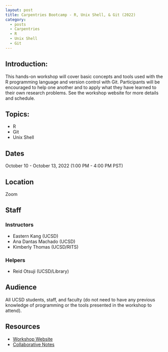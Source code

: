 ```yaml
---
layout: post
title: Carpentries Bootcamp - R, Unix Shell, & Git (2022)
category:
  - posts
  - Carpentries
  - R
  - Unix Shell
  - Git
---
```


## Introduction:
This hands-on workshop will cover basic concepts and tools used with the R programming language and version control with Git. Participants will be encouraged to help one another and to apply what they have learned to their own research problems. See the workshop website for more details and schedule.


## Topics:
* R
* Git
* Unix Shell


## Dates
October 10 - October 13, 2022 (1:00 PM - 4:00 PM PST)


## Location
Zoom


## Staff

### Instructors
* Eastern Kang (UCSD)
* Ana Dantas Machado (UCSD)
* Kimberly Thomas (UCSD/RITS)

### Helpers
* Reid Otsuji (UCSD/Library)


## Audience
All UCSD students, staff, and faculty (do not need to have any previous knowledge of programming or the tools presented in the workshop to attend).


## Resources
* [Workshop Website](https://ucsdlib.github.io/2022-10-10-UCSD/)
* [Collaborative Notes](https://hackmd.io/@kkt008/r1niQyFzo)
